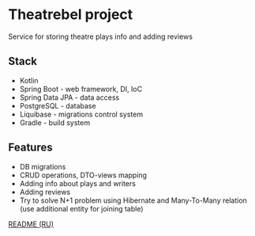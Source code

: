 # Theatrebel project
Service for storing theatre plays info and adding reviews

## Stack
- Kotlin
- Spring Boot - web framework, DI, IoC
- Spring Data JPA - data access
- PostgreSQL - database
- Liquibase - migrations control system
- Gradle - build system

## Features
- DB migrations
- CRUD operations, DTO-views mapping
- Adding info about plays and writers
- Adding reviews
- Try to solve N+1 problem using Hibernate and Many-To-Many relation (use additional entity for joining table)
  
[README (RU)](https://github.com/bee-joo/theatrebel/blob/master/README-RU.md)
